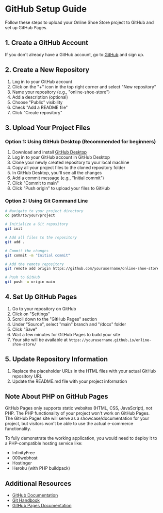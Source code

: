 # GitHub Setup Guide

Follow these steps to upload your Online Shoe Store project to GitHub and set up GitHub Pages.

## 1. Create a GitHub Account

If you don't already have a GitHub account, go to [GitHub](https://github.com/) and sign up.

## 2. Create a New Repository

1. Log in to your GitHub account
2. Click on the "+" icon in the top right corner and select "New repository"
3. Name your repository (e.g., "online-shoe-store")
4. Add a description (optional)
5. Choose "Public" visibility
6. Check "Add a README file"
7. Click "Create repository"

## 3. Upload Your Project Files

### Option 1: Using GitHub Desktop (Recommended for beginners)

1. Download and install [GitHub Desktop](https://desktop.github.com/)
2. Log in to your GitHub account in GitHub Desktop
3. Clone your newly created repository to your local machine
4. Copy all your project files to the cloned repository folder
5. In GitHub Desktop, you'll see all the changes
6. Add a commit message (e.g., "Initial commit")
7. Click "Commit to main"
8. Click "Push origin" to upload your files to GitHub

### Option 2: Using Git Command Line

```bash
# Navigate to your project directory
cd path/to/your/project

# Initialize a Git repository
git init

# Add all files to the repository
git add .

# Commit the changes
git commit -m "Initial commit"

# Add the remote repository
git remote add origin https://github.com/yourusername/online-shoe-store.git

# Push to GitHub
git push -u origin main
```

## 4. Set Up GitHub Pages

1. Go to your repository on GitHub
2. Click on "Settings"
3. Scroll down to the "GitHub Pages" section
4. Under "Source", select "main" branch and "/docs" folder
5. Click "Save"
6. Wait a few minutes for GitHub Pages to build your site
7. Your site will be available at `https://yourusername.github.io/online-shoe-store/`

## 5. Update Repository Information

1. Replace the placeholder URLs in the HTML files with your actual GitHub repository URL
2. Update the README.md file with your project information

## Note About PHP on GitHub Pages

GitHub Pages only supports static websites (HTML, CSS, JavaScript), not PHP. The PHP functionality of your project won't work on GitHub Pages. The GitHub Pages site will serve as a showcase/documentation for your project, but visitors won't be able to use the actual e-commerce functionality.

To fully demonstrate the working application, you would need to deploy it to a PHP-compatible hosting service like:
- InfinityFree
- 000webhost
- Hostinger
- Heroku (with PHP buildpack)

## Additional Resources

- [GitHub Documentation](https://docs.github.com/)
- [Git Handbook](https://guides.github.com/introduction/git-handbook/)
- [GitHub Pages Documentation](https://docs.github.com/en/pages) 